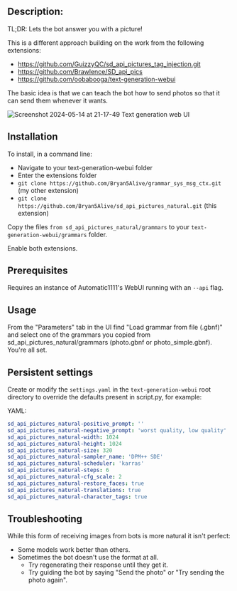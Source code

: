 ## Description:

TL;DR: Lets the bot answer you with a picture!

This is a different approach building on the work from the following extensions:

- https://github.com/GuizzyQC/sd_api_pictures_tag_injection.git
- https://github.com/Brawlence/SD_api_pics
- https://github.com/oobabooga/text-generation-webui

The basic idea is that we can teach the bot how to send photos so that it can send them whenever it wants.

![Screenshot 2024-05-14 at 21-17-49 Text generation web UI](https://github.com/Bryan5Alive/sd_api_pictures_natural/assets/164429111/14c3ab11-a709-41c6-bd1a-5b1b80fb8aa4)

## Installation

To install, in a command line:
- Navigate to your text-generation-webui folder
- Enter the extensions folder
- `git clone https://github.com/Bryan5Alive/grammar_sys_msg_ctx.git` (my other extension)
- `git clone https://github.com/Bryan5Alive/sd_api_pictures_natural.git` (this extension)
  
Copy the files `from sd_api_pictures_natural/grammars` to your `text-generation-webui/grammars` folder.

Enable both extensions.

## Prerequisites

Requires an instance of Automatic1111's WebUI running with an `--api` flag.

## Usage

From the "Parameters" tab in the UI find "Load grammar from file (.gbnf)" and select one of the grammars you copied from sd_api_pictures_natural/grammars (photo.gbnf or photo_simple.gbnf).
You're all set.

## Persistent settings

Create or modify the `settings.yaml` in the `text-generation-webui` root directory to override the defaults present in script.py, for example:

YAML:

```yaml
sd_api_pictures_natural-positive_prompt: ''
sd_api_pictures_natural-negative_prompt: 'worst quality, low quality'
sd_api_pictures_natural-width: 1024
sd_api_pictures_natural-height: 1024
sd_api_pictures_natural-size: 320
sd_api_pictures_natural-sampler_name: 'DPM++ SDE'
sd_api_pictures_natural-scheduler: 'karras'
sd_api_pictures_natural-steps: 6
sd_api_pictures_natural-cfg_scale: 2
sd_api_pictures_natural-restore_faces: true
sd_api_pictures_natural-translations: true
sd_api_pictures_natural-character_tags: true
```

## Troubleshooting

While this form of receiving images from bots is more natural it isn't perfect:

- Some models work better than others.
- Sometimes the bot doesn't use the format at all.
    - Try regenerating their response until they get it.
    - Try guiding the bot by saying "Send the photo" or "Try sending the photo again".
